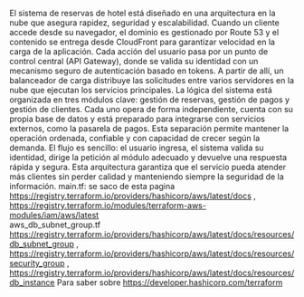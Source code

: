  El sistema de reservas de hotel está diseñado en una arquitectura en la nube que asegura rapidez, seguridad y escalabilidad. Cuando un cliente accede desde su navegador, el dominio es gestionado por Route 53 y el contenido se entrega desde CloudFront para garantizar velocidad en la carga de la aplicación.
Cada acción del usuario pasa por un punto de control central (API Gateway), donde se valida su identidad con un mecanismo seguro de autenticación basado en tokens. A partir de allí, un balanceador de carga distribuye las solicitudes entre varios servidores en la nube que ejecutan los servicios principales.
La lógica del sistema está organizada en tres módulos clave: gestión de reservas, gestión de pagos y gestión de clientes. Cada uno opera de forma independiente, cuenta con su propia base de datos y está preparado para integrarse con servicios externos, como la pasarela de pagos. Esta separación permite mantener la operación ordenada, confiable y con capacidad de crecer según la demanda.
El flujo es sencillo: el usuario ingresa, el sistema valida su identidad, dirige la petición al módulo adecuado y devuelve una respuesta rápida y segura. Esta arquitectura garantiza que el servicio pueda atender más clientes sin perder calidad y manteniendo siempre la seguridad de la información.
main.tf: se saco de esta pagina https://registry.terraform.io/providers/hashicorp/aws/latest/docs , https://registry.terraform.io/modules/terraform-aws-modules/iam/aws/latest  
aws_db_subnet_group.tf https://registry.terraform.io/providers/hashicorp/aws/latest/docs/resources/db_subnet_group , https://registry.terraform.io/providers/hashicorp/aws/latest/docs/resources/security_group , https://registry.terraform.io/providers/hashicorp/aws/latest/docs/resources/db_instance
Para saber sobre https://developer.hashicorp.com/terraform


